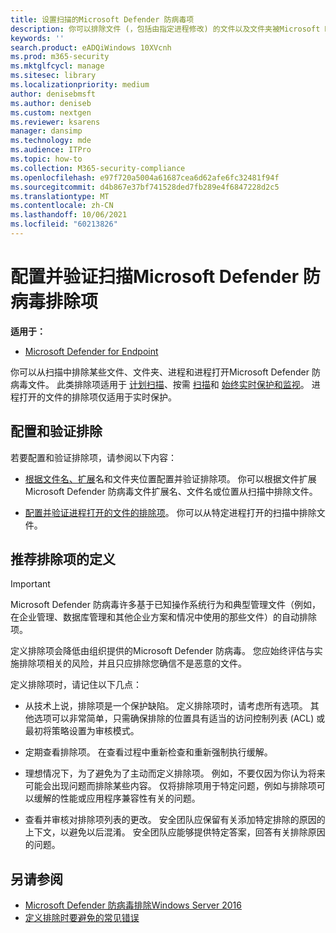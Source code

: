 ```yaml
---
title: 设置扫描的Microsoft Defender 防病毒项
description: 你可以排除文件 (，包括由指定进程修改) 的文件以及文件夹被Microsoft Defender 防病毒。 使用 PowerShell 验证排除项。
keywords: ''
search.product: eADQiWindows 10XVcnh
ms.prod: m365-security
ms.mktglfcycl: manage
ms.sitesec: library
ms.localizationpriority: medium
author: denisebmsft
ms.author: deniseb
ms.custom: nextgen
ms.reviewer: ksarens
manager: dansimp
ms.technology: mde
ms.audience: ITPro
ms.topic: how-to
ms.collection: M365-security-compliance
ms.openlocfilehash: e97f720a5004a61687cea6d62afe6fc32481f94f
ms.sourcegitcommit: d4b867e37bf741528ded7fb289e4f6847228d2c5
ms.translationtype: MT
ms.contentlocale: zh-CN
ms.lasthandoff: 10/06/2021
ms.locfileid: "60213826"
---
```

# <a name="configure-and-validate-exclusions-for-microsoft-defender-antivirus-scans"></a>配置并验证扫描Microsoft Defender 防病毒排除项

**适用于：**

- [Microsoft Defender for Endpoint](/microsoft-365/security/defender-endpoint/)

你可以从扫描中排除某些文件、文件夹、进程和进程打开Microsoft Defender 防病毒文件。 此类排除项适用于 [计划扫描](scheduled-catch-up-scans-microsoft-defender-antivirus.md)、按需 [扫描](run-scan-microsoft-defender-antivirus.md)和 [始终实时保护和监视](configure-real-time-protection-microsoft-defender-antivirus.md)。 进程打开的文件的排除项仅适用于实时保护。

## <a name="configure-and-validate-exclusions"></a>配置和验证排除

若要配置和验证排除项，请参阅以下内容：

- [根据文件名、扩展](configure-extension-file-exclusions-microsoft-defender-antivirus.md)名和文件夹位置配置并验证排除项。 你可以根据文件扩展Microsoft Defender 防病毒文件扩展名、文件名或位置从扫描中排除文件。

- [配置并验证进程打开的文件的排除项](configure-process-opened-file-exclusions-microsoft-defender-antivirus.md)。 你可以从特定进程打开的扫描中排除文件。

## <a name="recommendations-for-defining-exclusions"></a>推荐排除项的定义

> [!IMPORTANT]
> Microsoft Defender 防病毒许多基于已知操作系统行为和典型管理文件（例如，在企业管理、数据库管理和其他企业方案和情况中使用的那些文件）的自动排除项。
>
> 定义排除项会降低由组织提供的Microsoft Defender 防病毒。 您应始终评估与实施排除项相关的风险，并且只应排除您确信不是恶意的文件。

定义排除项时，请记住以下几点：

- 从技术上说，排除项是一个保护缺陷。 定义排除项时，请考虑所有选项。 其他选项可以非常简单，只需确保排除的位置具有适当的访问控制列表 (ACL) 或最初将策略设置为审核模式。

- 定期查看排除项。 在查看过程中重新检查和重新强制执行缓解。

- 理想情况下，为了避免为了主动而定义排除项。 例如，不要仅因为你认为将来可能会出现问题而排除某些内容。 仅将排除项用于特定问题，例如与排除项可以缓解的性能或应用程序兼容性有关的问题。

- 查看并审核对排除项列表的更改。 安全团队应保留有关添加特定排除的原因的上下文，以避免以后混淆。 安全团队应能够提供特定答案，回答有关排除原因的问题。

## <a name="see-also"></a>另请参阅

- [Microsoft Defender 防病毒排除Windows Server 2016](configure-server-exclusions-microsoft-defender-antivirus.md)
- [定义排除时要避免的常见错误](common-exclusion-mistakes-microsoft-defender-antivirus.md)

